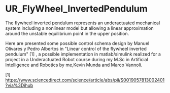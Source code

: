 # UR_FlyWheel_InvertedPendulum

The flywheel inverted pendulum represents an underactuated mechanical system including a nonlinear model but allowing a linear approximation around the unstable equilibrium point in the upper position.

Here are presented some possible control schema design by  Manuel Olivares y Pedro Albertos in "Linear control of the flywheel inverted pendulum" [1] , a possible implementation in matlab/simulink realized for a project in a Underactuated Robot course during my M.Sc in Artificial Intelligence and Robotics by me,Kevin Munda and Marco Vannoli. 


[1] https://www.sciencedirect.com/science/article/abs/pii/S0019057813002401?via%3Dihub
